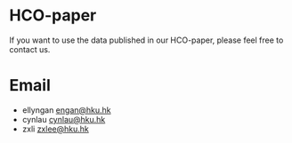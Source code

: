 # HCO-paper
If you want to use the data published in our HCO-paper, please feel free to contact us.

# Email
- ellyngan <engan@hku.hk>
- cynlau   <cynlau@hku.hk>
- zxli     <zxlee@hku.hk>
